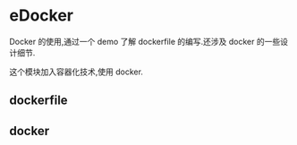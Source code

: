 # eDocker

Docker 的使用,通过一个 demo 了解 dockerfile 的编写.还涉及 docker 的一些设计细节.

这个模块加入容器化技术,使用 docker.

## dockerfile




## docker


